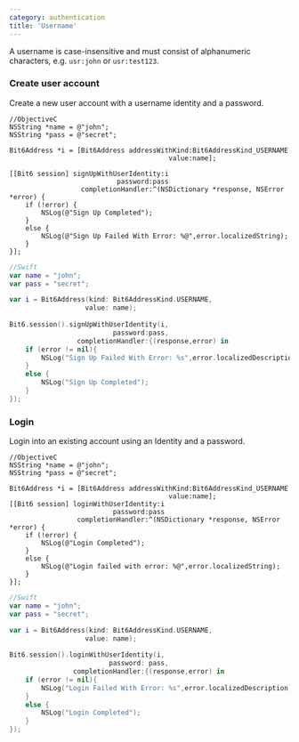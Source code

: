 ```yaml
---
category: authentication
title: 'Username'
---
```


A username is case-insensitive and must consist of alphanumeric characters, e.g. `usr:john` or  `usr:test123`.

### Create user account

Create a new user account with a username identity and a password.

```objc
//ObjectiveC
NSString *name = @"john";
NSString *pass = @"secret";

Bit6Address *i = [Bit6Address addressWithKind:Bit6AddressKind_USERNAME 
                                        value:name];

[[Bit6 session] signUpWithUserIdentity:i
                           password:pass 
                  completionHandler:^(NSDictionary *response, NSError *error) {
    if (!error) {
        NSLog(@"Sign Up Completed");
    }
    else {
        NSLog(@"Sign Up Failed With Error: %@",error.localizedString);
    }
}];
```

```swift
//Swift
var name = "john";
var pass = "secret";

var i = Bit6Address(kind: Bit6AddressKind.USERNAME, 
				   value: name);
                   
Bit6.session().signUpWithUserIdentity(i, 
						  password:pass, 
                 completionHandler:{(response,error) in
    if (error != nil){
        NSLog("Sign Up Failed With Error: %s",error.localizedDescription);
    }
    else {
	    NSLog("Sign Up Completed");
    }
});
```

### Login

Login into an existing account using an Identity and a password.

```objc
//ObjectiveC
NSString *name = @"john";
NSString *pass = @"secret";

Bit6Address *i = [Bit6Address addressWithKind:Bit6AddressKind_USERNAME 
                                        value:name];
[[Bit6 session] loginWithUserIdentity:i 
                          password:pass 
                 completionHandler:^(NSDictionary *response, NSError *error) {
    if (!error) {
        NSLog(@"Login Completed");
    }
    else {
        NSLog(@"Login failed with error: %@",error.localizedString);
    }
}];
```

```swift
//Swift
var name = "john";
var pass = "secret";

var i = Bit6Address(kind: Bit6AddressKind.USERNAME, 
				   value: name);
                   
Bit6.session().loginWithUserIdentity(i, 
						 password: pass, 
				completionHandler:{(response,error) in
    if (error != nil){
        NSLog("Login Failed With Error: %s",error.localizedDescription);
    }
    else {
        NSLog("Login Completed");
    }
});
```
